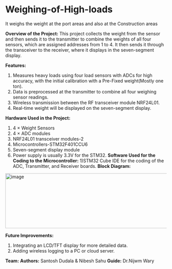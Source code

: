 # Weighing-of-High-loads
It weighs the weight at the port areas and also at the Construction areas

**Overview of the Project:**
This project collects the weight from the sensor and then sends it to the transmitter to combine the weights of all four sensors, which are assigned addresses from 1 to 4. It then sends it through the transceiver to the receiver, where it displays in the seven-segment display.

**Features:**
1) Measures heavy loads using four load sensors with ADCs for high accuracy, with the initial calibration with a Pre-Fixed weight(Mostly one ton).
2) Data is preprocessed at the transmitter to combine all four weighing sensor readings.
3) Wireless transmission between the RF transceiver module NRF24L01.
4) Real-time weight will be displayed on the seven-segment display.

**Hardware Used in the Project:**
1) 4 × Weight Sensors
2) 4 × ADC modules
3) NRF24L01 transceiver modules-2 
4) Microcontrollers-STM32F401CCU6
5) Seven-segment display module
6) Power supply is usually 3.3V for the STM32.
**Software Used for the Coding to the Microcontroller:**
1)STM32 Cube IDE for the coding of the ADC, Transmitter, and Receiver boards.
**Block Diagram:**
<img width="540" height="171" alt="image" src="https://github.com/user-attachments/assets/572679ca-ef87-47ca-a7ce-cce4a89db20f" />

**Future Improvements:**
1) Integrating an LCD/TFT display for more detailed data.
2) Adding wireless logging to a PC or cloud server.

**Team:**
**Authors:** Santosh Dudala & Nibesh Sahu
**Guide:** Dr.Nijwm Wary
